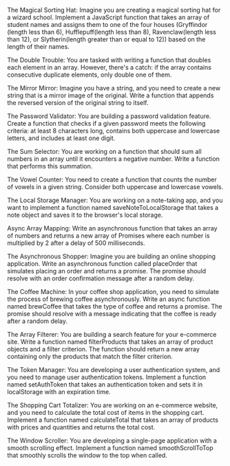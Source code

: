 
The Magical Sorting Hat: Imagine you are creating a magical sorting hat for a wizard school. Implement a JavaScript function that takes an array of student names and assigns them to one of the four houses (Gryffindor (length less than 6), Hufflepuff(length less than 8), Ravenclaw(length less than 12), or Slytherin(length greater than or equal to 12)) based on the length of their names.

The Double Trouble: You are tasked with writing a function that doubles each element in an array. However, there's a catch: if the array contains consecutive duplicate elements, only double one of them.

The Mirror Mirror: Imagine you have a string, and you need to create a new string that is a mirror image of the original. Write a function that appends the reversed version of the original string to itself.

The Password Validator: You are building a password validation feature. Create a function that checks if a given password meets the following criteria: at least 8 characters long, contains both uppercase and lowercase letters, and includes at least one digit.

The Sum Selector: You are working on a function that should sum all numbers in an array until it encounters a negative number. Write a function that performs this summation.

The Vowel Counter: You need to create a function that counts the number of vowels in a given string. Consider both uppercase and lowercase vowels.

The Local Storage Manager: You are working on a note-taking app, and you want to implement a function named saveNoteToLocalStorage that takes a note object and saves it to the browser's local storage.

Async Array Mapping: Write an asynchronous function that takes an array of numbers and returns a new array of Promises where each number is multiplied by 2 after a delay of 500 milliseconds.

The Asynchronous Shopper: Imagine you are building an online shopping application. Write an asynchronous function called placeOrder that simulates placing an order and returns a promise. The promise should resolve with an order confirmation message after a random delay.

The Coffee Machine: In your coffee shop application, you need to simulate the process of brewing coffee asynchronously. Write an async function named brewCoffee that takes the type of coffee and returns a promise. The promise should resolve with a message indicating that the coffee is ready after a random delay.

The Array Filterer: You are building a search feature for your e-commerce site. Write a function named filterProducts that takes an array of product objects and a filter criterion. The function should return a new array containing only the products that match the filter criterion.

The Token Manager: You are developing a user authentication system, and you need to manage user authentication tokens. Implement a function named setAuthToken that takes an authentication token and sets it in localStorage with an expiration time.

The Shopping Cart Totalizer: You are working on an e-commerce website, and you need to calculate the total cost of items in the shopping cart. Implement a function named calculateTotal that takes an array of products with prices and quantities and returns the total cost.

The Window Scroller: You are developing a single-page application with a smooth scrolling effect. Implement a function named smoothScrollToTop that smoothly scrolls the window to the top when called.